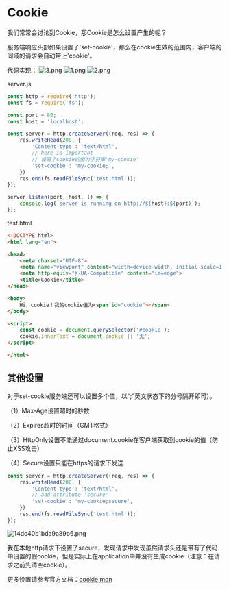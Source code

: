 # Cookie

我们常常会讨论到Cookie，那Cookie是怎么设置产生的呢？

服务端响应头部如果设置了'set-cookie'，那么在cookie生效的范围内，客户端的同域的请求会自动带上'cookie'。

代码实现：
![3.png](https://www.imageoss.com/images/2019/12/27/3.png)
![1.png](https://www.imageoss.com/images/2019/12/27/1.png)
![2.png](https://www.imageoss.com/images/2019/12/27/2.png)

server.js
```js
const http = require('http');
const fs = require('fs');

const port = 80;
const host = 'localhost';

const server = http.createServer((req, res) => {
    res.writeHead(200, {
        'Content-type': 'text/html',
        // here is important
        // 设置了cookie的值为字符串'my-cookie'
        'set-cookie': 'my-cookie;',
    })
    res.end(fs.readFileSync('test.html'));
});

server.listen(port, host, () => {
    console.log(`server is running on http://${host}:${port}`);
});
```

test.html
```html
<!DOCTYPE html>
<html lang="en">

<head>
    <meta charset="UTF-8">
    <meta name="viewport" content="width=device-width, initial-scale=1.0">
    <meta http-equiv="X-UA-Compatible" content="ie=edge">
    <title>Cookie</title>
</head>

<body>
    Hi，cookie！我的cookie值为<span id="cookie"></span>
</body>

<script>
    const cookie = document.querySelector('#cookie');
    cookie.innerText = document.cookie || '无';
</script>

</html>
```

## 其他设置

对于set-cookie服务端还可以设置多个值，以“;”英文状态下的分号隔开即可）。

（1）Max-Age设置超时的秒数

（2）Expires超时的时间（GMT格式）

（3）HttpOnly设置不能通过document.cookie在客户端获取到cookie的值（防止XSS攻击）

（4）Secure设置只能在https的请求下发送

```js
const server = http.createServer((req, res) => {
    res.writeHead(200, {
        'Content-type': 'text/html',
        // add attribute 'secure'
        'set-cookie': 'my-cookie;secure',
    })
    res.end(fs.readFileSync('test.html'));
});
```

![14dc40b1bda9a89b6.png](https://www.imageoss.com/images/2019/12/27/14dc40b1bda9a89b6.png)

我在本地http请求下设置了secure，发现请求中发现虽然请求头还是带有了代码中设置的假cookie，但是实际上在application中并没有生成cookie（注意：在请求之前先清空cookie）。

更多设置请参考官方文档：[cookie mdn](https://developer.mozilla.org/zh-CN/docs/Web/HTTP/Headers/Set-Cookie)

